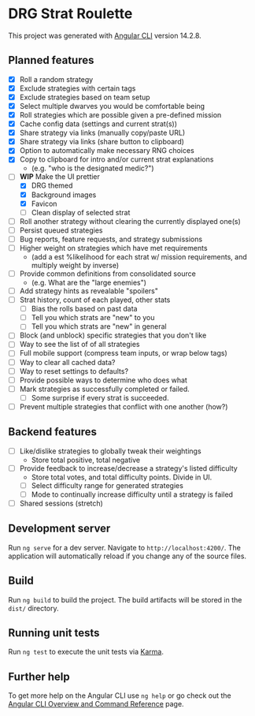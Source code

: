 # DRG Strat Roulette

This project was generated with [Angular CLI](https://github.com/angular/angular-cli) version 14.2.8.

## Planned features

-   [x] Roll a random strategy
-   [x] Exclude strategies with certain tags
-   [x] Exclude strategies based on team setup
-   [x] Select multiple dwarves you would be comfortable being
-   [x] Roll strategies which are possible given a pre-defined mission
-   [x] Cache config data (settings and current strat(s))
-   [x] Share strategy via links (manually copy/paste URL)
-   [x] Share strategy via links (share button to clipboard)
-   [x] Option to automatically make necessary RNG choices
-   [x] Copy to clipboard for intro and/or current strat explanations
    -   (e.g. "who is the designated medic?")
-   [ ] **WIP** Make the UI prettier
    -   [x] DRG themed
    -   [x] Background images
    -   [x] Favicon
    -   [ ] Clean display of selected strat
-   [ ] Roll another strategy without clearing the currently displayed one(s)
-   [ ] Persist queued strategies
-   [ ] Bug reports, feature requests, and strategy submissions
-   [ ] Higher weight on strategies which have met requirements
    -   (add a est %likelihood for each strat w/ mission requirements, and multiply weight by inverse)
-   [ ] Provide common definitions from consolidated source
    -   (e.g. What are the "large enemies")
-   [ ] Add strategy hints as revealable "spoilers"
-   [ ] Strat history, count of each played, other stats
    -   [ ] Bias the rolls based on past data
    -   [ ] Tell you which strats are "new" to you
    -   [ ] Tell you which strats are "new" in general
-   [ ] Block (and unblock) specific strategies that you don't like
-   [ ] Way to see the list of of all strategies
-   [ ] Full mobile support (compress team inputs, or wrap below tags)
-   [ ] Way to clear all cached data?
-   [ ] Way to reset settings to defaults?
-   [ ] Provide possible ways to determine who does what
-   [ ] Mark strategies as successfully completed or failed.
    -   [ ] Some surprise if every strat is succeeded.
-   [ ] Prevent multiple strategies that conflict with one another (how?)

## Backend features

-   [ ] Like/dislike strategies to globally tweak their weightings
    -   Store total positive, total negative
-   [ ] Provide feedback to increase/decrease a strategy's listed difficulty
    -   Store total votes, and total difficulty points. Divide in UI.
    -   [ ] Select difficulty range for generated strategies
    -   [ ] Mode to continually increase difficulty until a strategy is failed
-   [ ] Shared sessions (stretch)

## Development server

Run `ng serve` for a dev server. Navigate to `http://localhost:4200/`. The application will automatically reload if you change any of the source files.

## Build

Run `ng build` to build the project. The build artifacts will be stored in the `dist/` directory.

## Running unit tests

Run `ng test` to execute the unit tests via [Karma](https://karma-runner.github.io).

## Further help

To get more help on the Angular CLI use `ng help` or go check out the [Angular CLI Overview and Command Reference](https://angular.io/cli) page.
